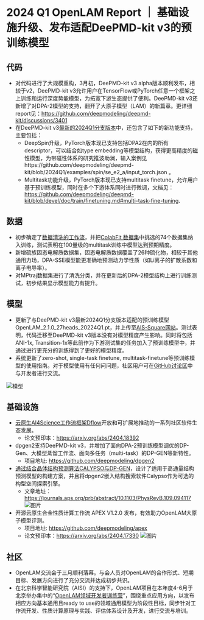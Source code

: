 # 2024 Q1 OpenLAM Report ｜ 基础设施升级、发布适配DeePMD-kit v3的预训练模型

## 代码

- 对代码进行了大规模重构，3月初，DeePMD-kit v3 alpha版本顺利发布，相较于v2，DeePMD-kit v3允许用户在TensorFlow或PyTorch任意一个框架之上训练和运行深度势能模型，为拓宽下游生态提供了便利。DeePMD-kit v3还新增了对DPA-2模型的支持，翻开了大原子模型（LAM）的新篇章。更详细report见：https://github.com/deepmodeling/deepmd-kit/discussions/3401
- 在DeePMD-kit v3[最新的2024Q1分支版本](https://github.com/deepmodeling/deepmd-kit/tree/2024Q1)中，还包含了如下的新功能支持，主要包括：
  - DeepSpin升级，PyTorch版本现已支持包括DPA2在内的所有descriptor，可以结合如type embedding等模型结构，获得更高精度的磁性模型，为带磁性体系的研究推波助澜，输入案例见https://github.com/deepmodeling/deepmd-kit/blob/2024Q1/examples/spin/se_e2_a/input_torch.json 。
  - Multitask功能升级，PyTorch版本现已支持multitask finetune，允许用户基于预训练模型，同时在多个下游体系同时进行微调，文档见：https://github.com/deepmodeling/deepmd-kit/blob/devel/doc/train/finetuning.md#multi-task-fine-tuning.
## 数据

- 初步确定了[数据清洗的工作流](https://github.com/zjgemi/lam-data-cleaning)，并把[ColabFit 数据集](https://materials.colabfit.org/)中挑选的74个数据集纳入训练，测试表明在100量级的multitask训练中模型达到预期精度。
- 新增硫族固态电解质数据集，固态电解质数据覆盖了26种硫化物，相较于其他通用力场，DPA-SSE模型能更准确地预测动力学性质（如Li离子的扩散系数和离子电导率）。
- 对MPtraj数据集进行了清洗分类，并在更新后的DPA-2模型结构上进行训练测试，初步结果显示模型能力有提升。

## 模型

- 更新了与DeePMD-kit v3最新2024Q1分支版本适配的预训练模型 OpenLAM_2.1.0_27heads_20224Q1.pt，并上传至[AIS-Square网站](https://aissquare.com/models/detail?pageType=models&name=DPA-2.1.0-2024Q1&id=244)。测试表明，代码迁移至DeePMD-kit v3版本没有对模型精度产生影响。同时将包括ANI-1x, Transition-1x等此前作为下游测试集的任务加入了预训练模型中，并通过进行更充分的训练得到了更好的模型精度。
- 系统更新了zero-shot, single-task finetune, multitask-finetune等预训练模型的使用指南。对于模型使用有任何问问题，社区用户可在[GitHub讨论区](https://github.com/deepmodeling/deepmd-kit/discussions/3772)中 与开发者进行交流。

![模型](https://cdn1.deepmd.net/static/img/a861a163output.png)


## 基础设施

- [云原生AI4Science工作流框架Dflow](https://mp.weixin.qq.com/s/lyN3ZCfUiG38YEJW4KsCkg)开放和可扩展地推动的一系列社区软件生态发展。
  - 论文预印本：https://arxiv.org/abs/2404.18392
- dpgen2支持DeePMD-kit v3，并增加了面向DPA-2预训练模型调优的DP-Gen、大模型蒸馏工作流、面向多任务（multi-task）的DP-GEN等新特性。
  - 项目地址: https://github.com/deepmodeling/dpgen2
- [通过结合晶体结构预测算法CALYPSO与DP-GEN](https://mp.weixin.qq.com/s/697lWzw1-KOl6aA22IUgSg)，设计了适用于高通量结构预测模型的构建方案，并且将dpgen2嵌入结构搜索软件Calypso作为可选的构型空间探索引擎。
  - 文章地址：https://journals.aps.org/prb/abstract/10.1103/PhysRevB.109.094117
![图片](https://cdn1.deepmd.net/static/img/4944a86c1280X1280.PNG)
- 开源云原生合金性质计算工作流 APEX V1.2.0 发布，有效助力OpenLAM大原子模型评测。
  - 项目地址: https://github.com/deepmodeling/apex
  - 论文预印本：https://arxiv.org/abs/2404.17330
![图片](https://cdn1.deepmd.net/static/img/c46421d61280X1280-1.png)

## 社区

- OpenLAM交流会于三月顺利落幕。与会人员对OpenLAM的合作形式、短期目标、发展方向进行了充分交流并达成初步共识。
- 在北京科学智能研究院（AISI）的支持下，OpenLAM项目在本年度4-6月于北京举办集中的“[OpenLAM领域开发者训练营](https://mp.weixin.qq.com/s/tHpqqfiwpOlPfzaqqCJ4DA)”，围绕重点应用方向，以发布相应方向基本通用且ready to use的领域通用模型为阶段性目标，同步针对工作流开发、性质计算原理与实践、评估体系设计及开发，进行交流与培训。
